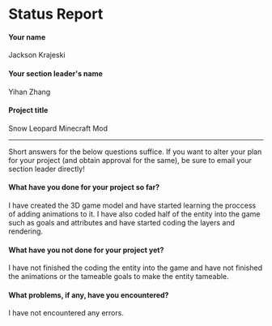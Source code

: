 # Status Report

#### Your name

Jackson Krajeski

#### Your section leader's name

Yihan Zhang

#### Project title

Snow Leopard Minecraft Mod

***

Short answers for the below questions suffice. If you want to alter your plan for your project (and obtain approval for the same), be sure to email your section leader directly!

#### What have you done for your project so far?

I have created the 3D game model and have started learning the proccess of adding animations to it. I have also coded half of the entity into the game such as goals and attributes and have started coding the layers and rendering.

#### What have you not done for your project yet?

I have not finished the coding the entity into the game and have not finished the animations or the tameable goals to make the entity tameable.

#### What problems, if any, have you encountered?

I have not encountered any errors.
